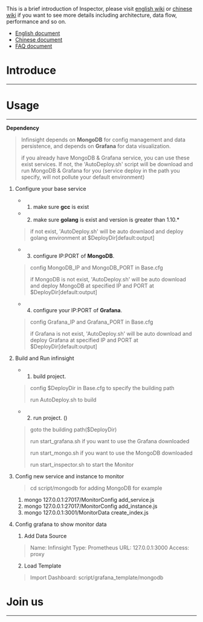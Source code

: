 This is a brief introduction of Inspector, please visit [english wiki](https://yq.aliyun.com/) or [chinese wiki](https://yq.aliyun.com/) if you want to see more details including architecture, data flow, performance and so on.

*  [English document](https://yq.aliyun.com/)
*  [Chinese document](https://yq.aliyun.com/)
*  [FAQ document](https://yq.aliyun.com/)

# Introduce
---

# Usage
---
**Dependency**
> Infinsight depends on **MongoDB** for config management and data persistence, and depends on **Grafana** for data visualization.
> 
> if you already have MongoDB & Grafana service, you can use these exist services. If not, the 'AutoDeploy.sh' script will be download and run MongoDB & Grafana for you (service deploy in the path you specify, will not pollute your default environment)

1. Configure your base service
	* 1. make sure **gcc** is exist
	* 2. make sure **golang** is exist and version is greater than 1.10.* 
	
	> if not exist, 'AutoDeploy.sh' will be auto downlaod and deploy golang environment at $DeployDir[default:output]

	* 3. configure IP:PORT of **MongoDB**. 

	> config MongoDB_IP and MongoDB_PORT in Base.cfg
	> 
	> if MongoDB is not exist, 'AutoDeploy.sh' will be auto download and deploy MongoDB at specified IP and PORT at $DeployDir[default:output]
	
	* 4. configure your IP:PORT of **Grafana**. 
	
	> config Grafana_IP and Grafana_PORT in Base.cfg
	> 
	> if Grafana is not exist, 'AutoDeploy.sh' will be auto download and deploy Grafana at specified IP and PORT at $DeployDir[default:output]

2.	Build and Run infinsight
	* 1. build project. 
	
	> config $DeployDir in Base.cfg to specify the building path
	> 
	> run AutoDeploy.sh to build
	 
	* 2. run project. ()
	
	> goto the building path($DeployDir)
	> 
	> run start_grafana.sh if you want to use the Grafana downloaded
	> 
	> run start_mongo.sh if you want to use the MongoDB downloaded
	> 
	> run start_inspector.sh to start the Monitor

3. Config new service and instance to monitor
	> cd script/mongodb for adding MongoDB for example
	1. mongo 127.0.0.1:27017/MonitorConfig add_service.js
	2. mongo 127.0.0.1:27017/MonitorConfig add_instance.js
	3. mongo 127.0.0.1:3001/MonitorData create_index.js

4. Config grafana to show monitor data
	1. Add Data Source
	
	> Name: Infinsight
	> Type: Prometheus
	> URL: 127.0.0.1:3000
	> Access: proxy
	
	2. Load Template
	
	> Import Dashboard: script/grafana_template/mongodb

# Join us
---
